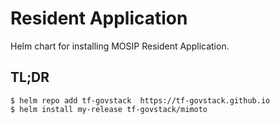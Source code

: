 # Resident Application

Helm chart for installing MOSIP Resident Application.  

## TL;DR

```console
$ helm repo add tf-govstack  https://tf-govstack.github.io
$ helm install my-release tf-govstack/mimoto
```


